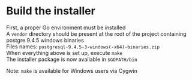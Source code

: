 # Build the installer
First, a proper Go environment must be installed  
A ```vendor``` directory should be present at the root of the project containing postgre 9.4.5 windows binaries    
Files names: ```postgresql-9.4.5-3-windows(-x64)-binaries.zip```  
When everything above is set up, execute ```make```  
The installer package is now available in ```$GOPATH/bin```

Note: ```make``` is available for Windows users via Cygwin  